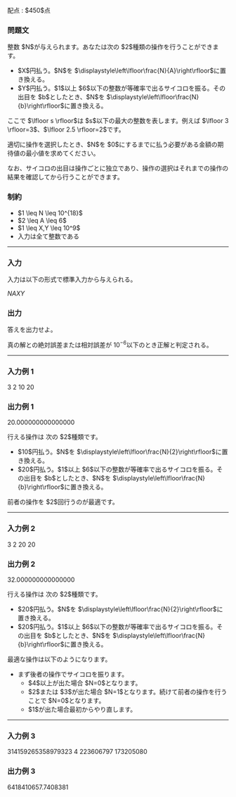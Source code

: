 
<div>

<span>

<span>

<p>
配点 : $450$点
</p>

<div>

<section>

### **問題文**

<p>
整数 $N$が与えられます。あなたは次の $2$種類の操作を行うことができます。
</p>

<ul>

<li>
$X$円払う。$N$を $\displaystyle\left\lfloor\frac{N}{A}\right\rfloor$に置き換える。
</li>

<li>
$Y$円払う。$1$以上 $6$以下の整数が等確率で出るサイコロを振る。その出目を $b$としたとき、$N$を $\displaystyle\left\lfloor\frac{N}{b}\right\rfloor$に置き換える。
</li>

</ul>

<p>
ここで $\lfloor s \rfloor$は $s$以下の最大の整数を表します。例えば $\lfloor 3 \rfloor=3$、$\lfloor 2.5 \rfloor=2$です。
</p>

<p>
適切に操作を選択したとき、$N$を $0$にするまでに払う必要がある金額の期待値の最小値を求めてください。

なお、サイコロの出目は操作ごとに独立であり、操作の選択はそれまでの操作の結果を確認してから行うことができます。
</p>

</section>

</div>

<div>

<section>

### **制約**

<ul>

<li>
$1 \leq N \leq 10^{18}$
</li>

<li>
$2 \leq A \leq 6$
</li>

<li>
$1 \leq X,Y \leq 10^9$
</li>

<li>
入力は全て整数である
</li>

</ul>

</section>

</div>

---

<div>

<div>

<section>

### **入力**

<p>
入力は以下の形式で標準入力から与えられる。
</p>

<div>

$N$$A$$X$$Y$
</div>

</section>

</div>

<div>

<section>

### **出力**

<p>
答えを出力せよ。

真の解との絶対誤差または相対誤差が $10^{-6}$以下のとき正解と判定される。
</p>

</section>

</div>

</div>

---

<div>

<section>

### **入力例 1**

<div>

3 2 10 20

</div>

</section>

</div>

<div>

<section>

### **出力例 1**

<div>

20.000000000000000

</div>

<p>
行える操作は 次の $2$種類です。
</p>

<ul>

<li>
$10$円払う。$N$を $\displaystyle\left\lfloor\frac{N}{2}\right\rfloor$に置き換える。
</li>

<li>
$20$円払う。$1$以上 $6$以下の整数が等確率で出るサイコロを振る。その出目を $b$としたとき、$N$を $\displaystyle\left\lfloor\frac{N}{b}\right\rfloor$に置き換える。
</li>

</ul>

<p>
前者の操作を $2$回行うのが最適です。
</p>

</section>

</div>

---

<div>

<section>

### **入力例 2**

<div>

3 2 20 20

</div>

</section>

</div>

<div>

<section>

### **出力例 2**

<div>

32.000000000000000

</div>

<p>
行える操作は 次の $2$種類です。
</p>

<ul>

<li>
$20$円払う。$N$を $\displaystyle\left\lfloor\frac{N}{2}\right\rfloor$に置き換える。
</li>

<li>
$20$円払う。$1$以上 $6$以下の整数が等確率で出るサイコロを振る。その出目を $b$としたとき、$N$を $\displaystyle\left\lfloor\frac{N}{b}\right\rfloor$に置き換える。
</li>

</ul>

<p>
最適な操作は以下のようになります。
</p>

<ul>

<li>
まず後者の操作でサイコロを振ります。
<ul>

<li>
$4$以上が出た場合 $N=0$となります。
</li>

<li>
$2$または $3$が出た場合 $N=1$となります。続けて前者の操作を行うことで $N=0$となります。
</li>

<li>
$1$が出た場合最初からやり直します。
</li>

</ul>

</li>

</ul>

</section>

</div>

---

<div>

<section>

### **入力例 3**

<div>

314159265358979323 4 223606797 173205080

</div>

</section>

</div>

<div>

<section>

### **出力例 3**

<div>

6418410657.7408381

</div>

</section>

</div>

</span>

</span>

</div>
